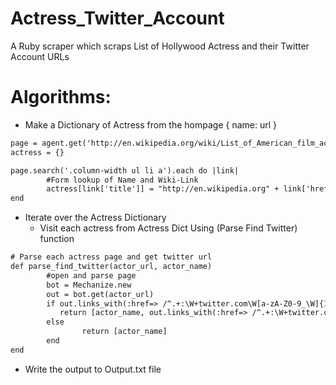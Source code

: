 Actress_Twitter_Account
=======================

A Ruby scraper which scraps List of Hollywood Actress and their Twitter Account URLs


Algorithms:
=========

* Make a Dictionary of Actress from the hompage { name: url }


```html
page = agent.get('http://en.wikipedia.org/wiki/List_of_American_film_actresses')
actress = {}

page.search('.column-width ul li a').each do |link|
        #Form lookup of Name and Wiki-Link
        actress[link['title']] = "http://en.wikipedia.org" + link['href']
end
```

* Iterate over the Actress Dictionary
  * Visit each actress from Actress Dict Using (Parse Find Twitter) function
   
  

```html
# Parse each actress page and get twitter url
def parse_find_twitter(actor_url, actor_name)
        #open and parse page
        bot = Mechanize.new
        out = bot.get(actor_url)
        if out.links_with(:href=> /^.+:\W+twitter.com\W[a-zA-Z0-9_\W]{1,15}$/)[0]
           return [actor_name, out.links_with(:href=> /^.+:\W+twitter.com\W[a-zA-Z0-9_\W]{1,15}$/)[0].href]
        else
                return [actor_name]
        end
end
```

* Write the output to Output.txt file
